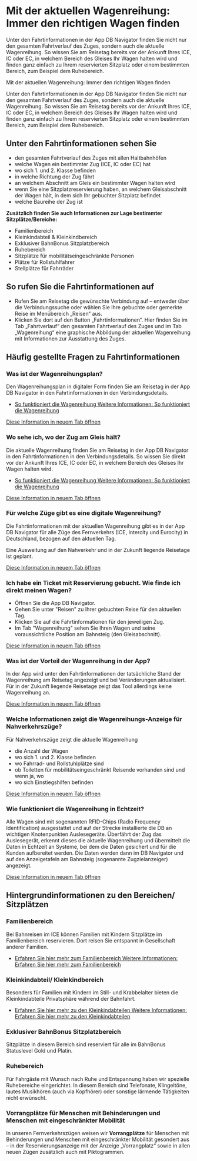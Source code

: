 Mit der aktuellen Wagenreihung: Immer den richtigen Wagen finden
==========

Unter den Fahrtinformationen in der App DB Navigator finden Sie nicht nur den gesamten Fahrtverlauf des Zuges, sondern auch die aktuelle Wagenreihung. So wissen Sie am Reisetag bereits vor der Ankunft Ihres ICE, IC oder EC, in welchem Bereich des Gleises Ihr Wagen halten wird und finden ganz einfach zu Ihrem reservierten Sitzplatz oder einem bestimmten Bereich, zum Beispiel dem Ruhebereich.

Mit der aktuellen Wagenreihung: Immer den richtigen Wagen finden

Unter den Fahrtinformationen in der App DB Navigator finden Sie nicht nur den gesamten Fahrtverlauf des Zuges, sondern auch die aktuelle Wagenreihung. So wissen Sie am Reisetag bereits vor der Ankunft Ihres ICE, IC oder EC, in welchem Bereich des Gleises Ihr Wagen halten wird und finden ganz einfach zu Ihrem reservierten Sitzplatz oder einem bestimmten Bereich, zum Beispiel dem Ruhebereich.

Unter den Fahrtinformationen sehen Sie
----------

* den gesamten Fahrtverlauf des Zuges mit allen Haltbahnhöfen
* welche Wagen ein bestimmter Zug (ICE, IC oder EC) hat
* wo sich 1. und 2. Klasse befinden
* in welche Richtung der Zug fährt
* an welchem Abschnitt am Gleis ein bestimmter Wagen halten wird
* wenn Sie eine Sitzplatzreservierung haben, an welchem Gleisabschnitt der Wagen hält, in dem sich Ihr gebuchter Sitzplatz befindet
* welche Baureihe der Zug ist

**Zusätzlich finden Sie auch Informationen zur Lage bestimmter Sitzplätze/Bereiche:**

* Familienbereich
* Kleinkindabteil & Kleinkindbereich
* Exklusiver BahnBonus Sitzplatzbereich
* Ruhebereich
* Sitzplätze für mobilitätseingeschränkte Personen
* Plätze für Rollstuhlfahrer
* Stellplätze für Fahrräder

So rufen Sie die Fahrtinformationen auf
----------

* Rufen Sie am Reisetag die gewünschte Verbindung auf – entweder über die Verbindungssuche oder wählen Sie Ihre gebuchte oder gemerkte Reise im Menübereich „Reisen“ aus.
* Klicken Sie dort auf den Button „Fahrtinformationen“. Hier finden Sie im Tab „Fahrtverlauf“ den gesamten Fahrtverlauf des Zuges und im Tab „Wagenreihung“ eine graphische Abbildung der aktuellen Wagenreihung mit Informationen zur Ausstattung des Zuges.

Häufig gestellte Fragen zu Fahrtinformationen
----------

###  Was ist der Wagenreihungsplan?  ###

Den Wagenreihungsplan in digitaler Form finden Sie am Reisetag in der App DB Navigator in den Fahrtinformationen in den Verbindungsdetails.

* [So funktioniert die Wagenreihung Weitere Informationen: So funktioniert die Wagenreihung](https://www.bahn.de/service/zug/so-funktioniert-die-wagenreihung)

[Diese Information in neuem Tab öffnen](https://www.bahn.de/faq/was-ist-der-wagenreihungsplan)

###  Wo sehe ich, wo der Zug am Gleis hält?  ###

Die aktuelle Wagenreihung finden Sie am Reisetag in der App DB Navigator in den Fahrtinformationen in den Verbindungsdetails. So wissen Sie direkt vor der Ankunft Ihres ICE, IC oder EC, in welchem Bereich des Gleises Ihr Wagen halten wird.

* [So funktioniert die Wagenreihung Weitere Informationen: So funktioniert die Wagenreihung](https://www.bahn.de/service/zug/so-funktioniert-die-wagenreihung)

[Diese Information in neuem Tab öffnen](https://www.bahn.de/faq/wo-sehe-ich-wo-der-zug-am-gleis-haelt)

###  Für welche Züge gibt es eine digitale Wagenreihung?  ###

Die Fahrtinformationen mit der aktuellen Wagenreihung gibt es in der App DB Navigator für alle Züge des Fernverkehrs (ICE, Intercity und Eurocity) in Deutschland, bezogen auf den aktuellen Tag.

Eine Ausweitung auf den Nahverkehr und in der Zukunft liegende Reisetage ist geplant.

[Diese Information in neuem Tab öffnen](https://www.bahn.de/faq/fuer-welche-zuege-gibt-es-eine-digitale-wagenreihung)

###  Ich habe ein Ticket mit Reservierung gebucht. Wie finde ich direkt meinen Wagen?  ###

* Öffnen Sie die App DB Navigator.
* Gehen Sie unter "Reisen" zu Ihrer gebuchten Reise für den aktuellen Tag.
* Klicken Sie auf die Fahrtinformationen für den jeweiligen Zug.
* Im Tab "Wagenreihung" sehen Sie Ihren Wagen und seine voraussichtliche Position am Bahnsteig (den Gleisabschnitt).

[Diese Information in neuem Tab öffnen](https://www.bahn.de/faq/ich-habe-ein-ticket-mit-reservierung-gebucht-wie-finde-ich-direkt-meinen-wagen)

###  Was ist der Vorteil der Wagenreihung in der App?  ###

In der App wird unter den Fahrtinformationen der tatsächliche Stand der Wagenreihung am Reisetag angezeigt und bei Veränderungen aktualisiert. Für in der Zukunft liegende Reisetage zeigt das Tool allerdings keine Wagenreihung an.

[Diese Information in neuem Tab öffnen](https://www.bahn.de/faq/was-vorteil-app)

###  Welche Informationen zeigt die Wagenreihungs-Anzeige für Nahverkehrszüge?  ###

Für Nahverkehrszüge zeigt die aktuelle Wagenreihung

* die Anzahl der Wagen
* wo sich 1. und 2. Klasse befinden
* wo Fahrrad- und Rollstuhlplätze sind
* ob Toiletten für mobilitätseingeschränkt Reisende vorhanden sind und wenn ja, wo
* wo sich Einstiegshilfen befinden

[Diese Information in neuem Tab öffnen](https://www.bahn.de/faq/welche-informationen-zeigt-die-wagenreihungs-anzeige-fuer-nahverkehrszuege)

###  Wie funktioniert die Wagenreihung in Echtzeit?  ###

Alle Wagen sind mit sogenannten RFID-Chips (Radio Frequency Identification) ausgestattet und auf der Strecke installierte die DB an wichtigen Knotenpunkten Auslesegeräte. Überfährt der Zug das Auslesegerät, erkennt dieses die aktuelle Wagenreihung und übermittelt die Daten in Echtzeit an Systeme, bei dem die Daten gesichert und für die Kunden aufbereitet werden. Die Daten werden dann im DB Navigator und auf den Anzeigetafeln am Bahnsteig (sogenannte Zugzielanzeiger) angezeigt.

[Diese Information in neuem Tab öffnen](https://www.bahn.de/faq/wie-funktioniert-wagenreihung)

Hintergrundinformationen zu den Bereichen/ Sitzplätzen
----------

###  Familienbereich  ###

Bei Bahnreisen im ICE können Familien mit Kindern Sitzplätze im Familienbereich reservieren. Dort reisen Sie entspannt in Gesellschaft anderer Familien.

* [Erfahren Sie hier mehr zum Familienbereich Weitere Informationen: Erfahren Sie hier mehr zum Familienbereich](https://www.bahn.de/service/individuelle-reise/kinder/familienbereich)

###  Kleinkindabteil/ Kleinkindbereich  ###

Besonders für Familien mit Kindern im Still- und Krabbelalter bieten die Kleinkindabteile Privatsphäre während der Bahnfahrt.

* [Erfahren Sie hier mehr zu den Kleinkindabteilen Weitere Informationen: Erfahren Sie hier mehr zu den Kleinkindabteilen](https://www.bahn.de/service/individuelle-reise/kinder/kleinkindabteil)

###  Exklusiver BahnBonus Sitzplatzbereich  ###

Sitzplätze in diesem Bereich sind reserviert für alle im BahnBonus Statuslevel Gold und Platin.

###  Ruhebereich  ###

Für Fahrgäste mit Wunsch nach Ruhe und Entspannung haben wir spezielle Ruhebereiche eingerichtet. In diesem Bereich sind Telefonate, Klingeltöne, lautes Musikhören (auch via Kopfhörer) oder sonstige lärmende Tätigkeiten nicht erwünscht.

###  Vorrangplätze für Menschen mit Behinderungen und Menschen mit eingeschränkter Mobilität  ###

In unseren Fernverkehrszügen weisen wir **Vorrangplätze** für Menschen mit Behinderungen und Menschen mit eingeschränkter Mobilität gesondert aus – in der Reservierungsanzeige mit der Anzeige „Vorrangplatz“ sowie in allen neuen Zügen zusätzlich auch mit Piktogrammen.
